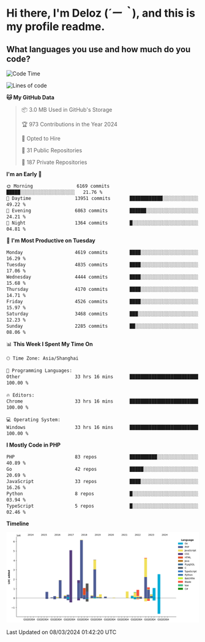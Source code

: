 # **Hi there, I'm Deloz (*´ー｀*), and this is my profile readme.**

## **What languages you use and how much do you code?**

<!--START_SECTION:waka-->
![Code Time](http://img.shields.io/badge/Code%20Time-3%2C417%20hrs%204%20mins-blue)

![Lines of code](https://img.shields.io/badge/From%20Hello%20World%20I%27ve%20Written-36.4%20million%20lines%20of%20code-blue)

**🐱 My GitHub Data** 

> 📦 3.0 MB Used in GitHub's Storage 
 > 
> 🏆 973 Contributions in the Year 2024
 > 
> 💼 Opted to Hire
 > 
> 📜 31 Public Repositories 
 > 
> 🔑 187 Private Repositories 
 > 
**I'm an Early 🐤** 

```text
🌞 Morning                6169 commits        █████░░░░░░░░░░░░░░░░░░░░   21.76 % 
🌆 Daytime                13951 commits       ████████████░░░░░░░░░░░░░   49.22 % 
🌃 Evening                6863 commits        ██████░░░░░░░░░░░░░░░░░░░   24.21 % 
🌙 Night                  1364 commits        █░░░░░░░░░░░░░░░░░░░░░░░░   04.81 % 
```
📅 **I'm Most Productive on Tuesday** 

```text
Monday                   4619 commits        ████░░░░░░░░░░░░░░░░░░░░░   16.29 % 
Tuesday                  4835 commits        ████░░░░░░░░░░░░░░░░░░░░░   17.06 % 
Wednesday                4444 commits        ████░░░░░░░░░░░░░░░░░░░░░   15.68 % 
Thursday                 4170 commits        ████░░░░░░░░░░░░░░░░░░░░░   14.71 % 
Friday                   4526 commits        ████░░░░░░░░░░░░░░░░░░░░░   15.97 % 
Saturday                 3468 commits        ███░░░░░░░░░░░░░░░░░░░░░░   12.23 % 
Sunday                   2285 commits        ██░░░░░░░░░░░░░░░░░░░░░░░   08.06 % 
```


📊 **This Week I Spent My Time On** 

```text
🕑︎ Time Zone: Asia/Shanghai

💬 Programming Languages: 
Other                    33 hrs 16 mins      █████████████████████████   100.00 % 

🔥 Editors: 
Chrome                   33 hrs 16 mins      █████████████████████████   100.00 % 

💻 Operating System: 
Windows                  33 hrs 16 mins      █████████████████████████   100.00 % 
```

**I Mostly Code in PHP** 

```text
PHP                      83 repos            ██████████░░░░░░░░░░░░░░░   40.89 % 
Go                       42 repos            █████░░░░░░░░░░░░░░░░░░░░   20.69 % 
JavaScript               33 repos            ████░░░░░░░░░░░░░░░░░░░░░   16.26 % 
Python                   8 repos             █░░░░░░░░░░░░░░░░░░░░░░░░   03.94 % 
TypeScript               5 repos             █░░░░░░░░░░░░░░░░░░░░░░░░   02.46 % 
```



**Timeline**

![Lines of Code chart](https://raw.githubusercontent.com/deloz/deloz/main/assets/bar_graph.png)


 Last Updated on 08/03/2024 01:42:20 UTC
<!--END_SECTION:waka-->
